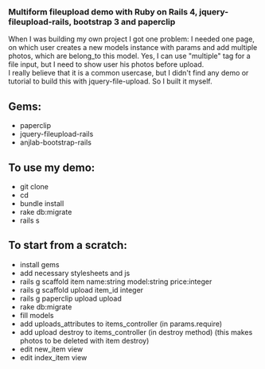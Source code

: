 ### Multiform fileupload demo with Ruby on Rails 4, jquery-fileupload-rails, bootstrap 3 and paperclip
When I was building my own project I got one problem: I needed one page, on which user creates a new models instance with params and add multiple photos, which are belong_to this model. Yes, I can use "multiple" tag for a file input, but I need to show user his photos before upload.   
I really believe that it is a common usercase, but I didn't find any demo or tutorial to build this with jquery-file-upload. So I built it myself.  
## Gems:
 - paperclip
 - jquery-fileupload-rails
 - anjlab-bootstrap-rails
  
## To use my demo:
 - git clone
 - cd
 - bundle install
 - rake db:migrate
 - rails s

## To start from a scratch:
 - install gems
 - add necessary stylesheets and js
 - rails g scaffold item name:string model:string price:integer
 - rails g scaffold upload item_id integer
 - rails g paperclip upload upload
 - rake db:migrate
 - fill models
 - add uploads_attributes to items_controller (in params.require)
 - add upload destroy to items_controller (in destroy method) (this makes photos to be deleted with item destroy)
 - edit new_item view
 - edit index_item view
 
